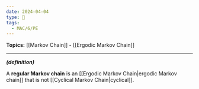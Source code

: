 ```yaml
---
date: 2024-04-04
type: 🧠
tags:
  - MAC/6/PE
---
```


**Topics:** [[Markov Chain]] - [[Ergodic Markov Chain]]

---

_**(definition)**_

A **regular Markov chain** is an [[Ergodic Markov Chain|ergodic Markov chain]] that is not [[Cyclical Markov Chain|cyclical]].
